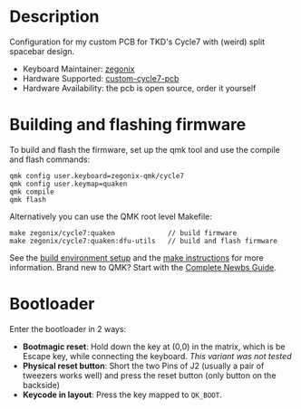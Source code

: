 # Description

Configuration for my custom PCB for TKD's Cycle7 with (weird) split spacebar design.

* Keyboard Maintainer: [zegonix](https://github.com/zegonix)
* Hardware Supported: [custom-cycle7-pcb](https://github.com/zegonix/custom-cycle7-pcb)
* Hardware Availability: the pcb is open source, order it yourself

# Building and flashing firmware
To build and flash the firmware, set up the qmk tool and use the compile and flash commands:

```
qmk config user.keyboard=zegonix-qmk/cycle7
qmk config user.keymap=quaken
qmk compile
qmk flash
```

Alternatively you can use the QMK root level Makefile:

```
make zegonix/cycle7:quaken             // build firmware
make zegonix/cycle7:quaken:dfu-utils   // build and flash firmware
```

See the [build environment setup](https://docs.qmk.fm/#/getting_started_build_tools) and the [make instructions](https://docs.qmk.fm/#/getting_started_make_guide) for more information. Brand new to QMK? Start with the [Complete Newbs Guide](https://docs.qmk.fm/#/newbs).

# Bootloader

Enter the bootloader in 2 ways:

* **Bootmagic reset**: Hold down the key at (0,0) in the matrix, which is be Escape key, while connecting the keyboard. *This variant was not tested*
* **Physical reset button**: Short the two Pins of J2 (usually a pair of tweezers works well) and press the reset button (only button on the backside)
* **Keycode in layout**: Press the key mapped to `QK_BOOT`.
